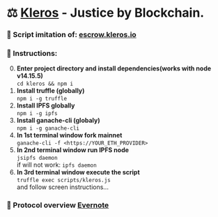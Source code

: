 # ⚖️ [Kleros](https://kleros.io) - Justice by Blockchain.

### 📜 Script imitation of: [escrow.kleros.io](https://escrow.kleros.io/)

### 🔧 Instructions:

0. **Enter project directory and install dependencies(works with node v14.15.5)**
   </br>`cd kleros && npm i`
1. **Install truffle (globally)**
   </br>`npm i -g truffle`
2. **Install IPFS globally**
   </br>`npm i -g ipfs`
3. **Install ganache-cli (globaly)**
   </br>`npm i -g ganache-cli`
4. **In 1st terminal window fork mainnet**
   </br>`ganache-cli -f <https://YOUR_ETH_PROVIDER>`
5. **In 2nd terminal window run IPFS node**
   </br>`jsipfs daemon`
   </br>if will not work: `ipfs daemon`
6. **In 3rd terminal window execute the script**
   </br>`truffle exec scripts/kleros.js`
   </br>and follow screen instructions...

### 📝 Protocol overview [Evernote](https://www.evernote.com/shard/s584/client/snv?noteGuid=a6af399a-9a10-cfcf-6d01-37c83802b190&noteKey=448ce87e4f9bc5f059f854bc589f9ba8&sn=https%3A%2F%2Fwww.evernote.com%2Fshard%2Fs584%2Fsh%2Fa6af399a-9a10-cfcf-6d01-37c83802b190%2F448ce87e4f9bc5f059f854bc589f9ba8&title=Kl3r0s)
